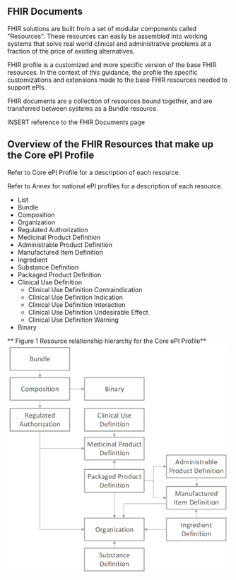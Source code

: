 ## FHIR Documents 
FHIR solutions are built from a set of modular components called "Resources". These resources can easily be assembled into working systems that solve real world clinical and administrative problems at a fraction of the price of existing alternatives.  

FHIR profile is a customized and more specific version of the base FHIR resources. In the context of this guidance, the profile the specific customizations and extensions made to the base FHIR resources needed to support ePIs. 

FHIR documents are a collection of resources bound together, and are transferred between systems as a Bundle resource. 

INSERT reference to the FHIR Documents page 

## Overview of the FHIR Resources that make up the Core ePI Profile 
Refer to Core ePI Profile for a description of each resource. 

Refer to Annex for national ePI profiles for a description of each resource. 
- List
- Bundle
- Composition
- Organization
- Regulated Authorization
- Medicinal Product Definition
- Administrable Product Definition
- Manufactured Item Definition
- Ingredient
- Substance Definition
- Packaged Product Definition
- Clinical Use Definition
    - Clinical Use Definition Contraindication
    - Clinical Use Definition Indication
    - Clinical Use Definition Interaction
    - Clinical Use Definition Undesirable Effect
    - Clinical Use Definition Warning
- Binary

** Figure 1	Resource relationship hierarchy for the Core ePI Profile**  
![diagram of the ePI resource relationship diagram](../images/IG%20Figure%201%20ePI%20Resource%20relationship%20model.png)
 
